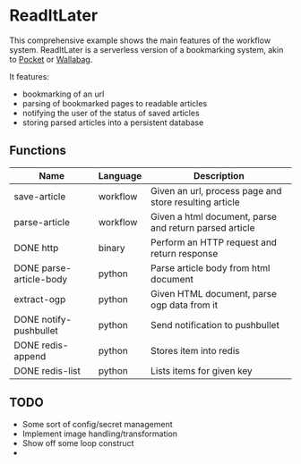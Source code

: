 # ReadItLater

This comprehensive example shows the main features of the workflow system. 
ReadItLater is a serverless version of a bookmarking system, 
akin to [Pocket](https://getpocket.com/) or [Wallabag](https://wallabag.org/en).

It features:
- bookmarking of an url
- parsing of bookmarked pages to readable articles
- notifying the user of the status of saved articles
- storing parsed articles into a persistent database

## Functions

Name     | Language | Description
---------|----------|------------
save-article | workflow | Given an url, process page and store resulting article
parse-article | workflow | Given a html document, parse and return parsed article
DONE http     | binary   | Perform an HTTP request and return response
DONE parse-article-body | python | Parse article body from html document
extract-ogp | python | Given HTML document, parse ogp data from it  
DONE notify-pushbullet | python | Send notification to pushbullet
DONE redis-append | python | Stores item into redis
DONE redis-list | python| Lists items for given key


## TODO
- Some sort of config/secret management
- Implement image handling/transformation
- Show off some loop construct
- 
